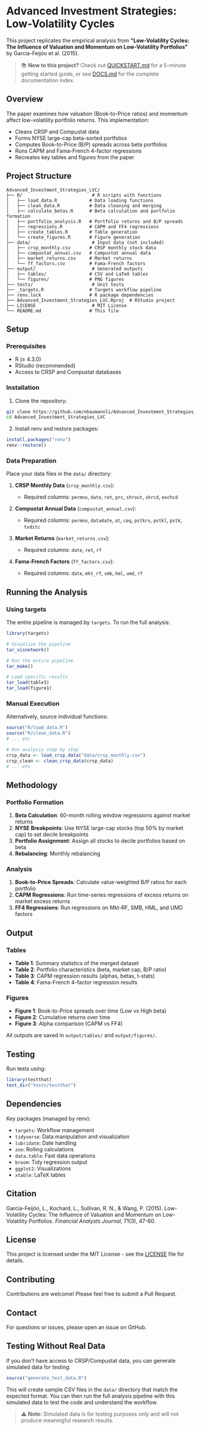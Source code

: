# Advanced Investment Strategies: Low-Volatility Cycles

This project replicates the empirical analysis from **"Low-Volatility Cycles: The Influence of Valuation and Momentum on Low-Volatility Portfolios"** by Garcia-Feijóo et al. (2015).

> 📚 **New to this project?** Check out [QUICKSTART.md](QUICKSTART.md) for a 5-minute getting started guide, or see [DOCS.md](DOCS.md) for the complete documentation index.

## Overview

The paper examines how valuation (Book-to-Price ratios) and momentum affect low-volatility portfolio returns. This implementation:

- Cleans CRSP and Compustat data
- Forms NYSE large-cap beta-sorted portfolios
- Computes Book-to-Price (B/P) spreads across beta portfolios
- Runs CAPM and Fama-French 4-factor regressions
- Recreates key tables and figures from the paper

## Project Structure

```
Advanced_Investment_Strategies_LVC/
├── R/                          # R scripts with functions
│   ├── load_data.R            # Data loading functions
│   ├── clean_data.R           # Data cleaning and merging
│   ├── calculate_betas.R      # Beta calculation and portfolio formation
│   ├── portfolio_analysis.R   # Portfolio returns and B/P spreads
│   ├── regressions.R          # CAPM and FF4 regressions
│   ├── create_tables.R        # Table generation
│   └── create_figures.R       # Figure generation
├── data/                       # Input data (not included)
│   ├── crsp_monthly.csv       # CRSP monthly stock data
│   ├── compustat_annual.csv   # Compustat annual data
│   ├── market_returns.csv     # Market returns
│   └── ff_factors.csv         # Fama-French factors
├── output/                     # Generated outputs
│   ├── tables/                # CSV and LaTeX tables
│   └── figures/               # PNG figures
├── tests/                      # Unit tests
├── _targets.R                 # Targets workflow pipeline
├── renv.lock                  # R package dependencies
├── Advanced_Investment_Strategies_LVC.Rproj  # RStudio project
├── LICENSE                     # MIT License
└── README.md                  # This file
```

## Setup

### Prerequisites

- R (≥ 4.3.0)
- RStudio (recommended)
- Access to CRSP and Compustat databases

### Installation

1. Clone the repository:
```bash
git clone https://github.com/nbaumannli/Advanced_Investment_Strategies_LVC.git
cd Advanced_Investment_Strategies_LVC
```

2. Install renv and restore packages:
```r
install.packages("renv")
renv::restore()
```

### Data Preparation

Place your data files in the `data/` directory:

1. **CRSP Monthly Data** (`crsp_monthly.csv`):
   - Required columns: `permno`, `date`, `ret`, `prc`, `shrout`, `shrcd`, `exchcd`
   
2. **Compustat Annual Data** (`compustat_annual.csv`):
   - Required columns: `permno`, `datadate`, `at`, `ceq`, `pstkrv`, `pstkl`, `pstk`, `txditc`
   
3. **Market Returns** (`market_returns.csv`):
   - Required columns: `date`, `ret`, `rf`
   
4. **Fama-French Factors** (`ff_factors.csv`):
   - Required columns: `date`, `mkt_rf`, `smb`, `hml`, `umd`, `rf`

## Running the Analysis

### Using targets

The entire pipeline is managed by `targets`. To run the full analysis:

```r
library(targets)

# Visualize the pipeline
tar_visnetwork()

# Run the entire pipeline
tar_make()

# Load specific results
tar_load(table3)
tar_load(figure1)
```

### Manual Execution

Alternatively, source individual functions:

```r
source("R/load_data.R")
source("R/clean_data.R")
# ... etc

# Run analysis step by step
crsp_data <- load_crsp_data("data/crsp_monthly.csv")
crsp_clean <- clean_crsp_data(crsp_data)
# ... etc
```

## Methodology

### Portfolio Formation

1. **Beta Calculation**: 60-month rolling window regressions against market returns
2. **NYSE Breakpoints**: Use NYSE large-cap stocks (top 50% by market cap) to set decile breakpoints
3. **Portfolio Assignment**: Assign all stocks to decile portfolios based on beta
4. **Rebalancing**: Monthly rebalancing

### Analysis

1. **Book-to-Price Spreads**: Calculate value-weighted B/P ratios for each portfolio
2. **CAPM Regressions**: Run time-series regressions of excess returns on market excess returns
3. **FF4 Regressions**: Run regressions on Mkt-RF, SMB, HML, and UMD factors

## Output

### Tables

- **Table 1**: Summary statistics of the merged dataset
- **Table 2**: Portfolio characteristics (beta, market cap, B/P ratio)
- **Table 3**: CAPM regression results (alphas, betas, t-stats)
- **Table 4**: Fama-French 4-factor regression results

### Figures

- **Figure 1**: Book-to-Price spreads over time (Low vs High beta)
- **Figure 2**: Cumulative returns over time
- **Figure 3**: Alpha comparison (CAPM vs FF4)

All outputs are saved in `output/tables/` and `output/figures/`.

## Testing

Run tests using:

```r
library(testthat)
test_dir("tests/testthat")
```

## Dependencies

Key packages (managed by renv):

- `targets`: Workflow management
- `tidyverse`: Data manipulation and visualization
- `lubridate`: Date handling
- `zoo`: Rolling calculations
- `data.table`: Fast data operations
- `broom`: Tidy regression output
- `ggplot2`: Visualizations
- `xtable`: LaTeX tables

## Citation

Garcia-Feijóo, L., Kochard, L., Sullivan, R. N., & Wang, P. (2015). Low-Volatility Cycles: The Influence of Valuation and Momentum on Low-Volatility Portfolios. *Financial Analysts Journal*, 71(3), 47-60.

## License

This project is licensed under the MIT License - see the [LICENSE](LICENSE) file for details.

## Contributing

Contributions are welcome! Please feel free to submit a Pull Request.

## Contact

For questions or issues, please open an issue on GitHub.

## Testing Without Real Data

If you don't have access to CRSP/Compustat data, you can generate simulated data for testing:

```r
source("generate_test_data.R")
```

This will create sample CSV files in the `data/` directory that match the expected format. You can then run the full analysis pipeline with this simulated data to test the code and understand the workflow.

> ⚠️ **Note:** Simulated data is for testing purposes only and will not produce meaningful research results.
